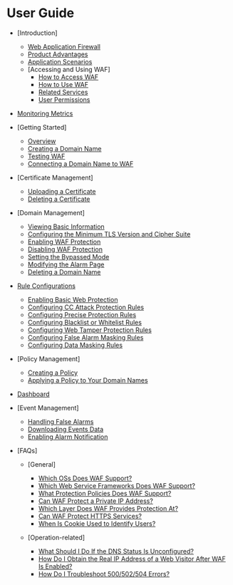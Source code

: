 # User Guide

-   [Introduction]
    -   [Web Application Firewall](web-application-firewall.md)
    -   [Product Advantages](product-advantages.md)
    -   [Application Scenarios](application-scenarios.md)
    -   [Accessing and Using WAF]
        -   [How to Access WAF](how-to-access-waf.md)
        -   [How to Use WAF](how-to-use-waf.md)
        -   [Related Services](related-services.md)
        -   [User Permissions](user-permissions.md)


-   [Monitoring Metrics](monitoring-metrics.md)
-   [Getting Started]
    -   [Overview](overview.md)
    -   [Creating a Domain Name](creating-a-domain-name.md)
    -   [Testing WAF](testing-waf.md)
    -   [Connecting a Domain Name to WAF](connecting-a-domain-name-to-waf.md)

-   [Certificate Management]
    -   [Uploading a Certificate](uploading-a-certificate.md)
    -   [Deleting a Certificate](deleting-a-certificate.md)

-   [Domain Management]
    -   [Viewing Basic Information](viewing-basic-information.md)
    -   [Configuring the Minimum TLS Version and Cipher Suite](configuring-the-minimum-tls-version-and-cipher-suite.md)
    -   [Enabling WAF Protection](enabling-waf-protection.md)
    -   [Disabling WAF Protection](disabling-waf-protection.md)
    -   [Setting the Bypassed Mode](setting-the-bypassed-mode.md)
    -   [Modifying the Alarm Page](modifying-the-alarm-page.md)
    -   [Deleting a Domain Name](deleting-a-domain-name.md)

-   [Rule Configurations](rule-configurations.md)
    -   [Enabling Basic Web Protection](enabling-basic-web-protection.md)
    -   [Configuring CC Attack Protection Rules](configuring-cc-attack-protection-rules.md)
    -   [Configuring Precise Protection Rules](configuring-precise-protection-rules.md)
    -   [Configuring Blacklist or Whitelist Rules](configuring-blacklist-or-whitelist-rules.md)
    -   [Configuring Web Tamper Protection Rules](configuring-web-tamper-protection-rules.md)
    -   [Configuring False Alarm Masking Rules](configuring-false-alarm-masking-rules.md)
    -   [Configuring Data Masking Rules](configuring-data-masking-rules.md)

-   [Policy Management]
    -   [Creating a Policy](creating-a-policy.md)
    -   [Applying a Policy to Your Domain Names](applying-a-policy-to-your-domain-names.md)

-   [Dashboard](dashboard.md)
-   [Event Management]
    -   [Handling False Alarms](handling-false-alarms.md)
    -   [Downloading Events Data](downloading-events-data.md)
    -   [Enabling Alarm Notification](enabling-alarm-notification.md)

-   [FAQs]
    -   [General]
        -   [Which OSs Does WAF Support?](which-oss-does-waf-support.md)
        -   [Which Web Service Frameworks Does WAF Support?](which-web-service-frameworks-does-waf-support.md)
        -   [What Protection Policies Does WAF Support?](what-protection-policies-does-waf-support.md)
        -   [Can WAF Protect a Private IP Address?](can-waf-protect-a-private-ip-address.md)
        -   [Which Layer Does WAF Provides Protection At?](which-layer-does-waf-provides-protection-at.md)
        -   [Can WAF Protect HTTPS Services?](can-waf-protect-https-services.md)
        -   [When Is Cookie Used to Identify Users?](when-is-cookie-used-to-identify-users.md)

    -   [Operation-related]
        -   [What Should I Do If the DNS Status Is Unconfigured?](what-should-i-do-if-the-dns-status-is-unconfigured.md)
        -   [How Do I Obtain the Real IP Address of a Web Visitor After WAF Is Enabled?](how-do-i-obtain-the-real-ip-address-of-a-web-visitor-after-waf-is-enabled.md)
        -   [How Do I Troubleshoot 500/502/504 Errors?](how-do-i-troubleshoot-500-502-504-errors.md)




